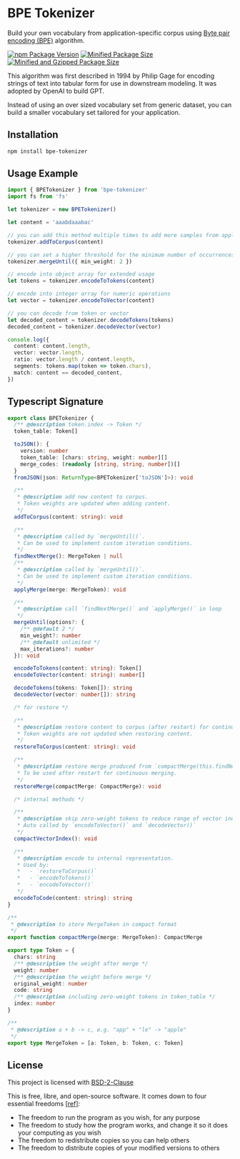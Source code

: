 # BPE Tokenizer

Build your own vocabulary from application-specific corpus using [Byte pair encoding (BPE)](https://en.wikipedia.org/wiki/Byte_pair_encoding) algorithm.

[![npm Package Version](https://img.shields.io/npm/v/bpe-tokenizer)](https://www.npmjs.com/package/bpe-tokenizer)
[![Minified Package Size](https://img.shields.io/bundlephobia/min/bpe-tokenizer)](https://bundlephobia.com/package/bpe-tokenizer)
[![Minified and Gzipped Package Size](https://img.shields.io/bundlephobia/minzip/bpe-tokenizer)](https://bundlephobia.com/package/bpe-tokenizer)

This algorithm was first described in 1994 by Philip Gage for encoding strings of text into tabular form for use in downstream modeling. It was adopted by OpenAI to build GPT.

Instead of using an over sized vocabulary set from generic dataset, you can build a smaller vocabulary set tailored for your application.

## Installation

```bash
npm install bpe-tokenizer
```

## Usage Example

```typescript
import { BPETokenizer } from 'bpe-tokenizer'
import fs from 'fs'

let tokenizer = new BPETokenizer()

let content = 'aaabdaaabac'

// you can add this method multiple times to add more samples from application-specific corpus
tokenizer.addToCorpus(content)

// you can set a higher threshold for the minimum number of occurrences
tokenizer.mergeUntil({ min_weight: 2 })

// encode into object array for extended usage
let tokens = tokenizer.encodeToTokens(content)

// encode into integer array for numeric operations
let vector = tokenizer.encodeToVector(content)

// you can decode from token or vector
let decoded_content = tokenizer.decodeTokens(tokens)
decoded_content = tokenizer.decodeVector(vector)

console.log({
  content: content.length,
  vector: vector.length,
  ratio: vector.length / content.length,
  segments: tokens.map(token => token.chars),
  match: content == decoded_content,
})
```

## Typescript Signature

```typescript
export class BPETokenizer {
  /** @description token.index -> Token */
  token_table: Token[]

  toJSON(): {
    version: number
    token_table: [chars: string, weight: number][]
    merge_codes: (readonly [string, string, number])[]
  }
  fromJSON(json: ReturnType<BPETokenizer['toJSON']>): void

  /**
   * @description add new content to corpus.
   * Token weights are updated when adding content.
   */
  addToCorpus(content: string): void

  /**
   * @description called by `mergeUntil()`.
   * Can be used to implement custom iteration conditions.
   */
  findNextMerge(): MergeToken | null
  /**
   * @description called by `mergeUntil()`.
   * Can be used to implement custom iteration conditions.
   */
  applyMerge(merge: MergeToken): void

  /**
   * @description call `findNextMerge()` and `applyMerge()` in loop
   */
  mergeUntil(options?: {
    /** @default 2 */
    min_weight?: number
    /** @default unlimited */
    max_iterations?: number
  }): void

  encodeToTokens(content: string): Token[]
  encodeToVector(content: string): number[]

  decodeTokens(tokens: Token[]): string
  decodeVector(vector: number[]): string

  /* for restore */

  /**
   * @description restore content to corpus (after restart) for continuous merging.
   * Token weights are not updated when restoring content.
   */
  restoreToCorpus(content: string): void

  /**
   * @description restore merge produced from `compactMerge(this.findNextMerge())`.
   * To be used after restart for continuous merging.
   */
  restoreMerge(compactMerge: CompactMerge): void

  /* internal methods */

  /**
   * @description skip zero-weight tokens to reduce range of vector index.
   * Auto called by `encodeToVector()` and `decodeVector()`
   */
  compactVectorIndex(): void

  /**
   * @description encode to internal representation.
   * Used by:
   *   - `restoreToCorpus()`
   *   - `encodeToTokens()`
   *   - `encodeToVector()`
   */
  encodeToCode(content: string): string
}

/**
 * @description to store MergeToken in compact format
 */
export function compactMerge(merge: MergeToken): CompactMerge

export type Token = {
  chars: string
  /** @description the weight after merge */
  weight: number
  /** @description the weight before merge */
  original_weight: number
  code: string
  /** @description including zero-weight tokens in token_table */
  index: number
}

/**
 * @description a + b -> c, e.g. "app" + "le" -> "apple"
 */
export type MergeToken = [a: Token, b: Token, c: Token]
```

## License

This project is licensed with [BSD-2-Clause](./LICENSE)

This is free, libre, and open-source software. It comes down to four essential freedoms [[ref]](https://seirdy.one/2021/01/27/whatsapp-and-the-domestication-of-users.html#fnref:2):

- The freedom to run the program as you wish, for any purpose
- The freedom to study how the program works, and change it so it does your computing as you wish
- The freedom to redistribute copies so you can help others
- The freedom to distribute copies of your modified versions to others
